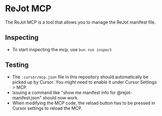 # ReJot MCP

The ReJot MCP is a tool that allows you to manage the ReJot manifest file.

## Inspecting

- To start inspecting the mcp, use `bun run inspect`

## Testing

- The `.cursor/mcp.json` file in this repository should automatically be picked up by Cursor. You
  might need to enable it under Cursor Settings > MCP.
- Issuing a command like "show me manifest info for @rejot-manifest.json" should now work.
- When modifying the MCP code, the reload button has to be pressed in Cursor settings to reload the
  MCP.
